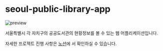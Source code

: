 # seoul-public-library-app

![preview](./docs/preview.gif)

서울특별시 각 자치구의 공공도서관의 현황정보를 볼 수 있는 웹 어플리케이션입니다.

자세한 프로젝트 진행 사항은
[노션](https://www.notion.so/bluberrie06/App-7e3721049f2e4893b513f3a4e1105f34)에
서 확인하실 수 있습니다.
